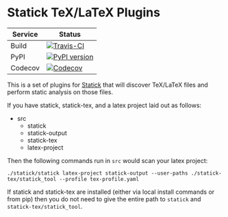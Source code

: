 # Statick TeX/LaTeX Plugins

| Service | Status |
| ------- | ------ |
| Build   | [![Travis-CI](https://api.travis-ci.org/tdenewiler/statick-tex.svg?branch=master)](https://travis-ci.org/tdenewiler/statick-tex/branches) |
| PyPI    | [![PyPI version](https://badge.fury.io/py/statick-tex.svg)](https://badge.fury.io/py/statick-tex) |
| Codecov | [![Codecov](https://codecov.io/gh/tdenewiler/statick-tex/branch/master/graphs/badge.svg)](https://codecov.io/gh/tdenewiler/statick-tex/) |

This is a set of plugins for [Statick](https://github.com/sscpac/statick) that will discover TeX/LaTeX files and perform
static analysis on those files.

If you have statick, statick-tex, and a latex project laid out as follows:

  - src
    - statick
    - statick-output
    - statick-tex
    - latex-project

Then the following commands run in `src` would scan your latex project:

    ./statick/statick latex-project statick-output --user-paths ./statick-tex/statick_tool --profile tex-profile.yaml

If statick and statick-tex are installed (either via local install commands or from pip) then you do not need to give
the entire path to `statick` and `statick-tex/statick_tool`.
